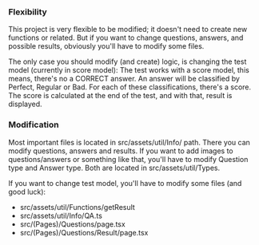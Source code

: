 ### Flexibility

This project is very flexible to be modified; it doesn't need to create new functions or related. But if you want to change questions, answers, and possible results, obviously you'll have to modify some files.

The only case you should modify (and create) logic, is changing the test model (currently in score model): The test works with a score model, this means, there's no a CORRECT answer. An answer will be classified by Perfect, Regular or Bad. For each of these classifications, there's a score. The score is calculated at the end of the test, and with that, result is displayed.

### Modification

Most important files is located in src/assets/util/Info/ path. There you can modify questions, answers and results. 
If you want to add images to questions/answers or something like that, you'll have to modify Question type and Answer type. Both are located in src/assets/util/Types.

If you want to change test model, you'll have to modify some files (and good luck):
- src/assets/util/Functions/getResult
- src/assets/util/Info/QA.ts
- src/(Pages)/Questions/page.tsx
- src/(Pages)/Questions/Result/page.tsx
